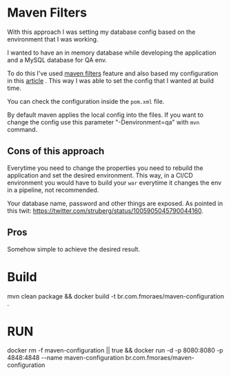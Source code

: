 # Maven Filters
With this approach I was setting my database config based on the environment that I was working.

I wanted to have an in memory database while developing the application and a MySQL database for QA env.

To do this I've used [maven filters](https://maven.apache.org/plugins/maven-resources-plugin/examples/filter.html) feature and also based my configuration in this [article](https://developer.jboss.org/wiki/HowToConfigureJavaEEApplicationToApplyDifferentSettingsinWebxmlEtcForVariousEnvironmentsByMaven?_sscc=t) . 
This way I was able to set the config that I wanted at build time.

You can check the configuration inside the `pom.xml` file.

By default maven applies the local config into the files.
If you want to change the config use this parameter "-Denvironment=qa" with `mvn` command.

## Cons of this approach
Everytime you need to change the properties you need to rebuild the application and set the desired environment. 
This way, in a CI/CD environment you would have to build your `war` everytime it changes the env in a pipeline, not recommended.

Your database name, password and other things are exposed. As pointed in this twit: https://twitter.com/struberg/status/1005905045790044160.

## Pros
Somehow simple to achieve the desired result.

# Build
mvn clean package && docker build -t br.com.fmoraes/maven-configuration .

# RUN

docker rm -f maven-configuration || true && docker run -d -p 8080:8080 -p 4848:4848 --name maven-configuration br.com.fmoraes/maven-configuration 
